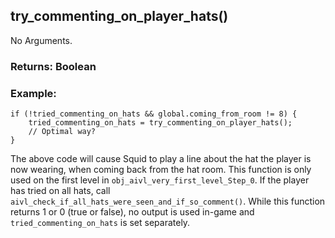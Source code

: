 ## try_commenting_on_player_hats()

No Arguments.

### Returns: Boolean
### Example:
```gml
if (!tried_commenting_on_hats && global.coming_from_room != 8) {
    tried_commenting_on_hats = try_commenting_on_player_hats();
    // Optimal way?
}
```
The above code will cause Squid to play a line about the hat the player is now wearing, when coming back from the hat room. This function is only used on the first level in `obj_aivl_very_first_level_Step_0`. If the player has tried on all hats, call `aivl_check_if_all_hats_were_seen_and_if_so_comment()`. While this function returns 1 or 0 (true or false), no output is used in-game and `tried_commenting_on_hats` is set separately.